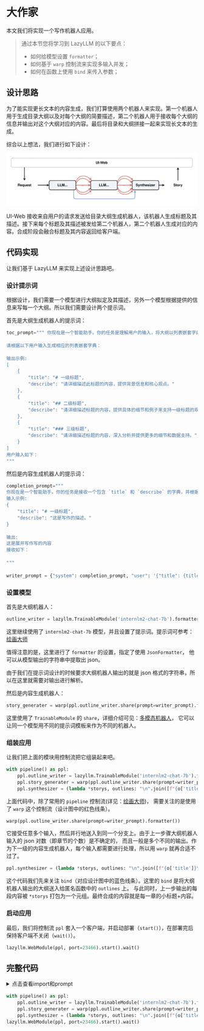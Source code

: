 # 大作家

本文我们将实现一个写作机器人应用。

> 通过本节您将学习到 LazyLLM 的以下要点：
>
> - 如何给模型设置 `formatter`；
> - 如何基于 `warp` 控制流来实现多输入并发；
> - 如何在函数上使用 `bind` 来传入参数；

## 设计思路

为了能实现更长文本的内容生成，我们打算使用两个机器人来实现。第一个机器人用于生成目录大纲以及对每个大纲的简要描述，第二个机器人用于接收每个大纲的信息并输出对这个大纲对应的内容。最后将目录和大纲拼接一起来实现长文本的生成。

综合以上想法，我们进行如下设计：

![Great Writer](../../assets/4_great_writer.svg)

UI-Web 接收来自用户的请求发送给目录大纲生成机器人，该机器人生成标题及其描述。接下来每个标题及其描述被发给第二个机器人，第二个机器人生成对应的内容。合成阶段会融合标题及其内容返回给客户端。

## 代码实现

让我们基于 LazyLLM 来实现上述设计思路吧。

### 设计提示词

根据设计，我们需要一个模型进行大纲拟定及其描述，另外一个模型根据提供的信息来写每一个大纲。所以我们需要设计两个提示词。

首先是大纲生成机器人的提示词：

```python
toc_prompt=""" 你现在是一个智能助手。你的任务是理解用户的输入，将大纲以列表嵌套字典的列表。每个字典包含一个 `title` 和 `describe`，其中 `title` 中需要用Markdown格式标清层级，`describe` `describe` 是对该段的描述和写作指导。

请根据以下用户输入生成相应的列表嵌套字典：

输出示例:
[
    {
        "title": "# 一级标题",
        "describe": "请详细描述此标题的内容，提供背景信息和核心观点。"
    },
    {
        "title": "## 二级标题",
        "describe": "请详细描述标题的内容，提供具体的细节和例子来支持一级标题的观点。"
    },
    {
        "title": "### 三级标题",
        "describe": "请详细描述标题的内容，深入分析并提供更多的细节和数据支持。"
    }
]
用户输入如下：
"""
```

然后是内容生成机器人的提示词：

``` python
completion_prompt="""
你现在是一个智能助手。你的任务是接收一个包含 `title` 和 `describe` 的字典，并根据 `describe` 中的指导展开写作
输入示例:
{
    "title": "# 一级标题",
    "describe": "这是写作的描述。"
}

输出:
这是展开写作写的内容
接收如下：

"""

writer_prompt = {"system": completion_prompt, "user": '{"title": {title}, "describe": {describe}}'}
```

### 设置模型

首先是大纲机器人：

```python
outline_writer = lazyllm.TrainableModule('internlm2-chat-7b').formatter(JsonFormatter()).prompt(toc_prompt)
```

这里继续使用了 `internlm2-chat-7b` 模型，并且设置了提示词。提示词可参考：[绘画大师](painting_master.md)

值得注意的是，这里进行了 `formatter` 的设置，指定了使用 `JsonFormatter`， 他可以从模型输出的字符串中提取出 json。

由于我们在提示词设计的时候要求大纲机器人输出的就是 json 格式的字符串，所以在这里就需要对输出进行解析。

然后是内容生成机器人：

```python
story_generater = warp(ppl.outline_writer.share(prompt=writer_prompt).formatter())
```

这里使用了 `TrainableModule` 的 `share`，详细介绍可见：[多模态机器人](multimodal_robot.md)，
它可以让同一个模型用不同的提示词模板来作为不同的机器人。

### 组装应用

让我们把上面的模块用控制流把它组装起来吧。

```python
with pipeline() as ppl:
    ppl.outline_writer = lazyllm.TrainableModule('internlm2-chat-7b').formatter(JsonFormatter()).prompt(toc_prompt)
    ppl.story_generater = warp(ppl.outline_writer.share(prompt=writer_prompt).formatter())
    ppl.synthesizer = (lambda *storys, outlines: "\n".join([f"{o['title']}\n{s}" for s, o in zip(storys, outlines)])) | bind(outlines=ppl.outline_writer)
```

上面代码中，除了常用的 `pipeline` 控制流(详见：[绘画大师](painting_master.md))，
需要关注的是使用了 `warp` 这个控制流（设计图中的红色线条）。

```python
warp(ppl.outline_writer.share(prompt=writer_prompt).formatter())
```

它接受任意多个输入，然后并行地送入到同一个分支上。由于上一步骤大纲机器人输入的 json 对数（即章节的个数）是不确定的，
而且一般是多个不同的输出。作为下一级的内容生成机器人，每个输入都需要进行处理，所以用 `warp` 就再合适不过了。

```python
ppl.synthesizer = (lambda *storys, outlines: "\n".join([f"{o['title']}\n{s}" for s, o in zip(storys, outlines)])) | bind(outlines=ppl.outline_writer)
```

这个代码我们先来关注 `bind`（对应设计图中的蓝色线条）。这里的 `bind` 是将大纲机器人输出的大纲送入给匿名函数中的 `outlines` 上。
与此同时，上一步输出的每段内容被 `*storys` 打包为一个元组。最终合成的内容就是每一章的小标题+内容。

### 启动应用

最后，我们将控制流 `ppl` 套入一个客户端，并启动部署（`start()`），在部署完后保持客户端不关闭（`wait()`）。

```python
lazyllm.WebModule(ppl, port=23466).start().wait()
```

## 完整代码

<details>
<summary>点击查看import和prompt</summary>

```python
import lazyllm
from lazyllm import pipeline, warp, bind
from lazyllm.components.formatter import JsonFormatter

toc_prompt=""" 你现在是一个智能助手。你的任务是理解用户的输入，将大纲以列表嵌套字典的列表。每个字典包含一个 `title` 和 `describe`，其中 `title` 中需要用Markdown格式标清层级，`describe` `describe` 是对该段的描述和写作指导。

请根据以下用户输入生成相应的列表嵌套字典：

输出示例:
[
    {
        "title": "# 一级标题",
        "describe": "请详细描述此标题的内容，提供背景信息和核心观点。"
    },
    {
        "title": "## 二级标题",
        "describe": "请详细描述标题的内容，提供具体的细节和例子来支持一级标题的观点。"
    },
    {
        "title": "### 三级标题",
        "describe": "请详细描述标题的内容，深入分析并提供更多的细节和数据支持。"
    }
]
用户输入如下：
"""

completion_prompt="""
你现在是一个智能助手。你的任务是接收一个包含 `title` 和 `describe` 的字典，并根据 `describe` 中的指导展开写作
输入示例:
{
    "title": "# 一级标题",
    "describe": "这是写作的描述。"
}

输出:
这是展开写作写的内容
接收如下：

"""

writer_prompt = {"system": completion_prompt, "user": '{"title": {title}, "describe": {describe}}'}
```
</details>

```python
with pipeline() as ppl:
    ppl.outline_writer = lazyllm.TrainableModule('internlm2-chat-7b').formatter(JsonFormatter()).prompt(toc_prompt)
    ppl.story_generater = warp(ppl.outline_writer.share(prompt=writer_prompt).formatter())
    ppl.synthesizer = (lambda *storys, outlines: "\n".join([f"{o['title']}\n{s}" for s, o in zip(storys, outlines)])) | bind(outlines=ppl.outline_writer)
lazyllm.WebModule(ppl, port=23466).start().wait()
```
